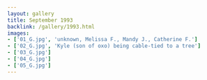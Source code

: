 ```yaml
---
layout: gallery
title: September 1993
backlink: /gallery/1993.html
images:
- ['01_G.jpg', 'unknown, Melissa F., Mandy J., Catherine F.']
- ['02_G.jpg', 'Kyle (son of oxo) being cable-tied to a tree']
- ['03_G.jpg']
- ['04_G.jpg']
- ['05_G.jpg']
---
```


